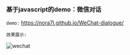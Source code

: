 ### 基于javascript的demo：微信对话

  `demo:`  https://nora7l.github.io/WeChat-dialogue/
  
  
  
  
  `效果展示:`
  
  ![](http://ovuz0ozqd.bkt.clouddn.com/WeChat%20dialogue.gif "wechat")
  
  
